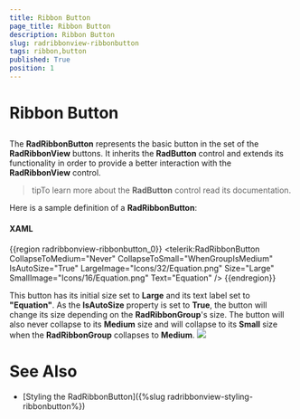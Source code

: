 ```yaml
---
title: Ribbon Button
page_title: Ribbon Button
description: Ribbon Button
slug: radribbonview-ribbonbutton
tags: ribbon,button
published: True
position: 1
---
```


# Ribbon Button



## 

The __RadRibbonButton__ represents the basic button in the set of the __RadRibbonView__ buttons. It inherits the __RadButton__ control and extends its functionality in order to provide a better interaction with the __RadRibbonView__ control.

>tipTo learn more about the __RadButton__ control read its documentation.

Here is a sample definition of a __RadRibbonButton__:

#### __XAML__

{{region radribbonview-ribbonbutton_0}}
	<telerik:RadRibbonButton CollapseToMedium="Never" 
	                         CollapseToSmall="WhenGroupIsMedium"
	                         IsAutoSize="True"
	                         LargeImage="Icons/32/Equation.png"
	                         Size="Large"
	                         SmallImage="Icons/16/Equation.png"
	                         Text="Equation" />
	{{endregion}}




This button has its initial size set to __Large__ and its text label set to __"Equation"__. As the __IsAutoSize__ property is set to __True__, the button will change its size depending on the __RadRibbonGroup__'s size. The button will also never collapse to its __Medium__ size and will collapse to its __Small__ size when the __RadRibbonGroup__ collapses to __Medium__.
![](images/RibbonView_Buttons_Button.png)
          

# See Also

 * [Styling the RadRibbonButton]({%slug radribbonview-styling-ribbonbutton%})
